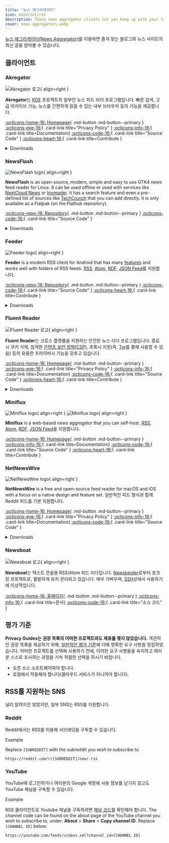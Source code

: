 ```yaml
---
title: "뉴스 애그리게이터"
icon: material/rss
description: These news aggregator clients let you keep up with your favorite blogs and news sites using internet standards like RSS.
cover: news-aggregators.webp
---
```


[뉴스 애그리게이터(News Aggregator)](https://ko.wikipedia.org/wiki/%EB%89%B4%EC%8A%A4_%EC%95%A0%EA%B7%B8%EB%A6%AC%EA%B2%8C%EC%9D%B4%ED%84%B0)를 이용하면 즐겨 찾는 블로그와 뉴스 사이트의 최신 글을 받아볼 수 있습니다.

## 클라이언트

### Akregator

<div class="admonition recommendation" markdown>

![Akregator 로고](assets/img/news-aggregators/akregator.svg){ align=right }

**Akregator**는 [KDE](https://kde.org) 프로젝트의 일부인 뉴스 피드 리더 프로그램입니다. 빠른 검색, 고급 아카이브 기능, 뉴스를 간편하게 읽을 수 있는 내부 브라우저 등의 기능을 제공합니다.

[:octicons-home-16: Homepage](https://apps.kde.org/akregator){ .md-button .md-button--primary }
[:octicons-eye-16:](https://kde.org/privacypolicy-apps){ .card-link title="Privacy Policy" }
[:octicons-info-16:](https://docs.kde.org/?application=akregator){ .card-link title=Documentation}
[:octicons-code-16:](https://invent.kde.org/pim/akregator){ .card-link title="Source Code" }
[:octicons-heart-16:](https://kde.org/community/donations){ .card-link title=Contribute }

<details class="downloads" markdown>
<summary>Downloads</summary>

- [:simple-flathub: Flathub](https://flathub.org/apps/details/org.kde.akregator)

</details>

</div>

### NewsFlash

<div class="admonition recommendation" markdown>

![NewsFlash logo](assets/img/news-aggregators/newsflash.png){ align=right }

**NewsFlash** is an open-source, modern, simple and easy to use GTK4 news feed reader for Linux. It can be used offline or used with services like [NextCloud News](https://apps.nextcloud.com/apps/news) or [Inoreader](https://inoreader.com). It has a search feature and even a pre-defined list of sources like [TechCrunch](https://techcrunch.com) that you can add directly. It is only available as a Flatpak (on the Flathub repository).

[:octicons-repo-16: Repository](https://gitlab.com/news-flash/news_flash_gtk){ .md-button .md-button--primary }
[:octicons-code-16:](https://gitlab.com/news-flash/news_flash_gtk){ .card-link title="Source Code" }

<details class="downloads" markdown>
<summary>Downloads</summary>

- [:simple-flathub: Flathub](https://flathub.org/apps/io.gitlab.news_flash.NewsFlash)

</details>

</div>

### Feeder

<div class="admonition recommendation" markdown>

![Feeder logo](assets/img/news-aggregators/feeder.png){ align=right }

**Feeder** is a modern RSS client for Android that has many [features](https://github.com/spacecowboy/Feeder#features) and works well with folders of RSS feeds. [RSS](https://ko.wikipedia.org/wiki/RSS), [Atom](https://ko.wikipedia.org/wiki/%EC%95%84%ED%86%B0_(%ED%91%9C%EC%A4%80)), [RDF](https://en.wikipedia.org/wiki/RDF/XML), [JSON Feed](https://en.wikipedia.org/wiki/JSON_Feed)를 지원합니다.

[:octicons-repo-16: Repository](https://github.com/spacecowboy/Feeder){ .md-button .md-button--primary }
[:octicons-code-16:](https://github.com/spacecowboy/Feeder){ .card-link title="Source Code" }
[:octicons-heart-16:](https://ko-fi.com/spacecowboy){ .card-link title=Contribute }

<details class="downloads" markdown>
<summary>Downloads</summary>

- [:simple-googleplay: Google Play](https://play.google.com/store/apps/details?id=com.nononsenseapps.feeder.play)
- [:simple-github: GitHub](https://github.com/spacecowboy/Feeder/releases)

</details>

</div>

### Fluent Reader

<div class="admonition recommendation" markdown>

![Fluent Reader 로고](assets/img/news-aggregators/fluent-reader.svg){ align=right }

**Fluent Reader**는 크로스 플랫폼을 지원하는 안전한 뉴스 리더 프로그램입니다. 종료 시 쿠키 삭제, 엄격한 [콘텐츠 보안 정책(CSP)](https://ko.wikipedia.org/wiki/%EC%BD%98%ED%85%90%EC%B8%A0_%EB%B3%B4%EC%95%88_%EC%A0%95%EC%B1%85), 프록시 지원(즉, [Tor](tor.md)를 통해 사용할 수 있음) 등의 유용한 프라이버시 기능을 갖추고 있습니다.

[:octicons-home-16: Homepage](https://hyliu.me/fluent-reader){ .md-button .md-button--primary }
[:octicons-eye-16:](https://github.com/yang991178/fluent-reader/wiki/Privacy){ .card-link title="Privacy Policy" }
[:octicons-info-16:](https://github.com/yang991178/fluent-reader/wiki){ .card-link title=Documentation}
[:octicons-code-16:](https://github.com/yang991178/fluent-reader){ .card-link title="Source Code" }
[:octicons-heart-16:](https://github.com/sponsors/yang991178){ .card-link title=Contribute }

<details class="downloads" markdown>
<summary>Downloads</summary>

- [:fontawesome-brands-windows: Windows](https://hyliu.me/fluent-reader)
- [:simple-appstore: App Store](https://apps.apple.com/app/id1520907427)

</details>

</div>

### Miniflux

<div class="admonition recommendation" markdown>

![Miniflux logo](assets/img/news-aggregators/miniflux.svg#only-light){ align=right }
![Miniflux logo](assets/img/news-aggregators/miniflux-dark.svg#only-dark){ align=right }

**Miniflux** is a web-based news aggregator that you can self-host. [RSS](https://ko.wikipedia.org/wiki/RSS), [Atom](https://ko.wikipedia.org/wiki/%EC%95%84%ED%86%B0_(%ED%91%9C%EC%A4%80)), [RDF](https://en.wikipedia.org/wiki/RDF/XML), [JSON Feed](https://en.wikipedia.org/wiki/JSON_Feed)를 지원합니다.

[:octicons-home-16: Homepage](https://miniflux.app){ .md-button .md-button--primary }
[:octicons-info-16:](https://miniflux.app/docs/index.html){ .card-link title=Documentation}
[:octicons-code-16:](https://github.com/miniflux/v2){ .card-link title="Source Code" }
[:octicons-heart-16:](https://miniflux.app/#donations){ .card-link title=Contribute }

</div>

### NetNewsWire

<div class="admonition recommendation" markdown>

![NetNewsWire logo](assets/img/news-aggregators/netnewswire.png){ align=right }

**NetNewsWire** is a free and open-source feed reader for macOS and iOS with a focus on a native design and feature set. 일반적인 피드 형식과 함께 Reddit 피드를 기본 지원합니다.

[:octicons-home-16: Homepage](https://netnewswire.com){ .md-button .md-button--primary }
[:octicons-eye-16:](https://netnewswire.com/privacypolicy.html){ .card-link title="Privacy Policy" }
[:octicons-info-16:](https://netnewswire.com/help){ .card-link title=Documentation}
[:octicons-code-16:](https://github.com/Ranchero-Software/NetNewsWire){ .card-link title="Source Code" }

<details class="downloads" markdown>
<summary>Downloads</summary>

- [:simple-appstore: App Store](https://apps.apple.com/app/id1480640210)
- [:simple-apple: macOS](https://netnewswire.com)

</details>

</div>

### Newsboat

<div class="admonition recommendation" markdown>

![Newsboat 로고](assets/img/news-aggregators/newsboat.svg){ align=right }

**Newsboat**는 텍스트 콘솔용 RSS/Atom 피드 리더입니다. [Newsbeuter](https://en.wikipedia.org/wiki/Newsbeuter)로부터 포크된 프로젝트로, 활발하게 유지 관리되고 있습니다. 매우 가벼우며, [SSH](https://ko.wikipedia.org/wiki/%EC%8B%9C%ED%81%90%EC%96%B4_%EC%85%B8)상에서 사용하기에 이상적입니다.

[:octicons-home-16: 홈페이지](https://newsboat.org){ .md-button .md-button--primary }
[:octicons-info-16:](https://newsboat.org/releases/2.27/docs/newsboat.html){ .card-link title=문서}
[:octicons-code-16:](https://github.com/newsboat/newsboat){ .card-link title="소스 코드" }

</div>

## 평가 기준

**Privacy Guides는 권장 목록의 어떠한 프로젝트와도 제휴를 맺지 않았습니다.** 객관적인 권장 목록을 제공하기 위해, [일반적인 평가 기준](about/criteria.md)에 더해 명확한 요구 사항을 정립하였습니다. 어떠한 프로젝트를 선택해 사용하기 전에, 이러한 요구 사항들을 숙지하고 여러분 스스로 조사하는 과정을 거쳐 적절한 선택을 하시기 바랍니다.

- 오픈 소스 소프트웨어여야 합니다.
- 로컬에서 작동해야 합니다(클라우드 서비스가 아니어야 합니다).

## RSS를 지원하는 SNS

널리 알려지진 않았지만, 일부 SNS는 RSS를 지원합니다.

### Reddit

Reddit에서는 RSS를 이용해 서브레딧을 구독할 수 있습니다.

<div class="admonition example" markdown>
<p class="admonition-title">Example</p>

Replace `[SUBREDDIT]` with the subreddit you wish to subscribe to.

```text
https://reddit.com/r/[SUBREDDIT]/new/.rss
```

</div>

### YouTube

YouTube에 로그인하거나 여러분의 Google 계정에 사용 정보를 남기지 않고도 YouTube 채널을 구독할 수 있습니다.

<div class="admonition example" markdown>
<p class="admonition-title">Example</p>

RSS 클라이언트로 Youtube 채널을 구독하려면 [채널 코드](https://support.google.com/youtube/answer/6180214)를 확인해야 합니다. The channel code can be found on the about page of the YouTube channel you wish to subscribe to, under: **About** > **Share** > **Copy channel ID**. Replace `[CHANNEL ID]` below:

```text
https://youtube.com/feeds/videos.xml?channel_id=[CHANNEL ID]
```

</div>
